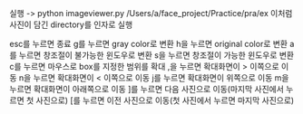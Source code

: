 실행 -> python imageviewer.py /Users/a/face_project/Practice/pra/ex
이처럼 사진이 담긴 directory를 인자로 실행

esc를 누르면 종료
g를 누르면 gray color로 변환
h을 누르면 original color로 변환
a를 누르면 창조절이 불가능한 윈도우로 변환
s을 누르면 창조절이 가능한 윈도우로 변환
c를 누르면 마우스로 box를 지정한 범위를 확대
,을 누르면 확대화면이  >  이쪽으로 이동
n을 누르면 확대화면이 < 이쪽으로 이동
j를 누르면 확대화면이 위쪽으로 이동
m을 누르면 확대화면이 아래쪽으로 이동
]를 누르면 다음 사진으로 이동(마지막 사진에서 누르면 첫 사진으로)
[를 누르면 이전 사진으로 이동(첫 사진에서 누르면 마지막 사진으로)